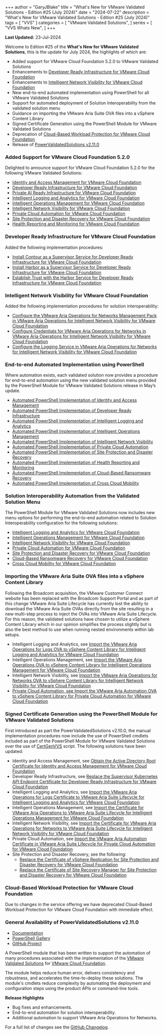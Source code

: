 +++
author = "GaryJBlake"
title = "What's New for VMware Validated Solutions - Edition #25 (July 2024)"
date = "2024-07-22"
description = "What's New for VMware Validated Solutions - Edition #25 (July 2024)"
tags = [
    "VVS"
]
categories = [
    "VMware Validated Solutions",
]
series = [
    "VVS Whats New",
]
+++

**Last Updated:** 23-Jul-2024

Welcome to Edition #25 of the **What's New for VMware Validated Solutions**, this is the update for July 2024, the highlights of which are:

* Added support for VMware Cloud Foundation 5.2.0 to VMware Validated Solutions
* Enhancements to [Developer Ready Infrastructure for VMware Cloud Foundation](https://core.vmware.com/developer-ready-infrastructure-vmware-cloud-foundation)
* Enhancements to [Intelligent Network Visibility for VMware Cloud Foundation](https://core.vmware.com/intelligent-network-visibility-vmware-cloud-foundation)
* New end-to-end automated implementation using PowerShell for all VMware Validated Solutions
* Support for automated deployment of Solution Interoperability from the validated solution menu
* Guidance on importing the VMware Aria Suite OVA files into a vSphere Content Library
* Signed Certificate Generation using the PowerShell Module for VMware Validated Solutions
* Deprecation of [Cloud-Based Workload Protection for VMware Cloud Foundation](https://core.vmware.com/cloud-based-workload-protection-vmware-cloud-foundation)
* Release of [PowerValidatedSolutions v2.11.0](https://www.powershellgallery.com/packages/PowerValidatedSolutions/2.11.0)

### Added Support for VMware Cloud Foundation 5.2.0

Delighted to announce support for VMware Cloud Foundation 5.2.0 for the following VMware Validated Solutions:

* [Identity and Access Management for VMware Cloud Foundation](https://core.vmware.com/identity-and-access-management-vmware-cloud-foundation)
* [Developer Ready Infrastructure for VMware Cloud Foundation](https://core.vmware.com/developer-ready-infrastructure-vmware-cloud-foundation)
* [Private AI Ready Infrastructure for VMware Cloud Foundation](https://core.vmware.com/private-ai-ready-infrastructure-vmware-cloud-foundation)
* [Intelligent Logging and Analytics for VMware Cloud Foundation](https://core.vmware.com/intelligent-logging-and-analytics-vmware-cloud-foundation)
* [Intelligent Operations Management for VMware Cloud Foundation](https://core.vmware.com/intelligent-operations-management-vmware-cloud-foundation)
* [Intelligent Network Visibility for VMware Cloud Foundation](https://core.vmware.com/intelligent-network-visibility-vmware-cloud-foundation)
* [Private Cloud Automation for VMware Cloud Foundation](https://core.vmware.com/private-cloud-automation-vmware-cloud-foundation)
* [Site Protection and Disaster Recovery for VMware Cloud Foundation](https://core.vmware.com/site-protection-and-disaster-recovery-vmware-cloud-foundation)
* [Health Reporting and Monitoring for VMware Cloud Foundation](https://core.vmware.com/health-reporting-and-monitoring-vmware-cloud-foundation)

### Developer Ready Infrastructure for VMware Cloud Foundation

Added the following implementation procedures:

* [Install Contour as a Supervisor Service for Developer Ready Infrastructure for VMware Cloud Foundation](https://docs.vmware.com/en/VMware-Cloud-Foundation/services/vcf-developer-ready-infrastructure-v1/GUID-B9210D55-B4CA-4623-8BAA-C91437DBA51A.html#GUID-B8E93826-B0A1-4A49-BCA1-5D8A5A1FFC9F__id-cfbc748c-5ea6-4e2b-9ad9-08f0ede9e4af)
* [Install Harbor as a Supervisor Service for Developer Ready Infrastructure for VMware Cloud Foundation](https://docs.vmware.com/en/VMware-Cloud-Foundation/services/vcf-developer-ready-infrastructure-v1/GUID-B9210D55-B4CA-4623-8BAA-C91437DBA51A.html#GUID-B8E93826-B0A1-4A49-BCA1-5D8A5A1FFC9F__id-cfbc748c-5ea6-4e2b-9ad9-08f0ede9e4af)
* [Establish Trust with the Harbor Service for Developer Ready Infrastructure for VMware Cloud Foundation](https://docs.vmware.com/en/VMware-Cloud-Foundation/services/vcf-developer-ready-infrastructure-v1/GUID-B9210D55-B4CA-4623-8BAA-C91437DBA51A.html#GUID-B8E93826-B0A1-4A49-BCA1-5D8A5A1FFC9F__id-cfbc748c-5ea6-4e2b-9ad9-08f0ede9e4af)

### Intelligent Network Visibility for VMware Cloud Foundation

Added the following implementation procedures for solution interoperability:

* [Configure the VMware Aria Operations for Networks Management Pack in VMware Aria Operations for Intelligent Network Visibility for VMware Cloud Foundation](https://docs.vmware.com/en/VMware-Cloud-Foundation/services/vcf-intelligent-network-visibility-v1/GUID-324D302C-A9C7-47AF-84E2-06E9B1A3599C.html#GUID-8875104B-6427-476A-919F-8C0D17C0414F__id-9e2f8a5a-0167-40f0-cf66-b11249c39fbe)
* [Configure Credentials for VMware Aria Operations for Networks in VMware Aria Operations for Intelligent Network Visibility for VMware Cloud Foundation](https://docs.vmware.com/en/VMware-Cloud-Foundation/services/vcf-intelligent-network-visibility-v1/GUID-324D302C-A9C7-47AF-84E2-06E9B1A3599C.html#GUID-26332A74-1884-41CE-BA2D-E8D763C28052__id-9e2f8a5a-0167-40f0-cf66-b11249c39fbe)
* [Configure the Logging Service in VMware Aria Operations for Networks for Intelligent Network Visibility for VMware Cloud Foundation](https://docs.vmware.com/en/VMware-Cloud-Foundation/services/vcf-intelligent-network-visibility-v1/GUID-D7B6F241-6136-4652-B11C-A514FD0AAD11.html)

### End-to-end Automated Implementation using PowerShell

Where automation exists, each validated solution now provides a procedure for end-to-end automation using the new validated solution menu provided by the PowerShell Module for VMware Validated Solutions release in May’s update.

* [Automated PowerShell Implementation of Identity and Access Management](https://docs.vmware.com/en/VMware-Cloud-Foundation/services/vcf-identity-and-access-management-v1/GUID-C80C8684-3209-4861-88BE-849292C7013B.html)
* [Automated PowerShell Implementation of Developer Ready Infrastructure](https://docs.vmware.com/en/VMware-Cloud-Foundation/services/vcf-developer-ready-infrastructure-v1/GUID-C82B868D-7D25-47B0-B87B-5EA7814F4FB2.html)
* [Automated PowerShell Implementation of Intelligent Logging and Analytics](https://docs.vmware.com/en/VMware-Cloud-Foundation/services/vcf-intelligent-logging-and-analytics-v1/GUID-F44D4027-3C8F-4D08-B018-3C36E58630AD.html)
* [Automated PowerShell Implementation of Intelligent Operations Management](https://docs.vmware.com/en/VMware-Cloud-Foundation/services/vcf-intelligent-operations-management-v1/GUID-59DFF892-256D-4FF9-A51B-1C83787A46DA.html)
* [Automated PowerShell Implementation of Intelligent Network Visibility](https://docs.vmware.com/en/VMware-Cloud-Foundation/services/vcf-intelligent-network-visibility-v1/GUID-24824FF1-3E41-4D96-BFE4-801E384DD7F5.html)
* [Automated PowerShell Implementation of Private Cloud Automation](https://docs.vmware.com/en/VMware-Cloud-Foundation/services/vcf-private-cloud-automation-v1/GUID-C9A06940-0A86-42BF-9AD9-F093370BC5DA.html)
* [Automated PowerShell Implementation of Site Protection and Disaster Recovery](https://docs.vmware.com/en/VMware-Cloud-Foundation/services/vcf-site-protection-and-disaster-recovery-v1/GUID-714626D4-612B-487A-A454-0F4402B3698B.html)
* [Automated PowerShell Implementation of Health Reporting and Monitoring](https://docs.vmware.com/en/VMware-Cloud-Foundation/services/vcf-health-reporting-and-monitoring-v1/GUID-1A38C430-A8E6-4E83-AAD1-864971C54A82.html)
* [Automated PowerShell Implementation of Cloud-Based Ransomware Recovery](https://docs.vmware.com/en/VMware-Cloud-Foundation/services/vcf-cloud-based-ransomware-recovery-v1/GUID-86CE5863-D73E-45CC-87EA-396CA1592363.html)
* [Automated PowerShell Implementation of Cross Cloud Mobility](https://docs.vmware.com/en/VMware-Cloud-Foundation/services/vcf-cross-cloud-mobility-v1/GUID-F20FECE6-B8F2-4AE9-8B4A-9DC3904B433B.html)

### Solution Interoperability Automation from the Validated Solution Menu

The PowerShell Module for VMware Validated Solutions now includes new menu options for performing the end-to-end automation related to Solution Interoperability configuration for the following solutions:

* [Intelligent Logging and Analytics for VMware Cloud Foundation](https://core.vmware.com/intelligent-logging-and-analytics-vmware-cloud-foundation)
* [Intelligent Operations Management for VMware Cloud Foundation](https://core.vmware.com/intelligent-operations-management-vmware-cloud-foundation)
* [Intelligent Network Visibility for VMware Cloud Foundation](https://core.vmware.com/intelligent-network-visibility-vmware-cloud-foundation)
* [Private Cloud Automation for VMware Cloud Foundation](https://core.vmware.com/private-cloud-automation-vmware-cloud-foundation)
* [Site Protection and Disaster Recovery for VMware Cloud Foundation](https://core.vmware.com/site-protection-and-disaster-recovery-vmware-cloud-foundation)
* [Cloud-Based Ransomware Recovery for VMware Cloud Foundation](https://core.vmware.com/cloud-based-ransomware-recovery-vmware-cloud-foundation)
* [Cross Cloud Mobility for VMware Cloud Foundation](https://core.vmware.com/cross-cloud-mobility-vmware-cloud-foundation)

### Importing the VMware Aria Suite OVA files into a vSphere Content Library

Following the Broadcom acquisition, the VMware Customer Connect website has been replaced with the Broadcom Support Portal and as part of this change VMware Aria Suite Lifecycle has currently lost the ability to download the VMware Aria Suite OVAs directly from the site resulting in a new multi-step process to inject the OVAs into VMware Aria Suite Lifecycle. For this reason, the validated solutions have chosen to utilize a vSphere Content Library which in our opinion simplifies the process slightly but is also the best method to use when running nested environments within lab setups. 

* Intelligent Logging and Analytics, see [Import the VMware Aria Operations for Logs OVA to vSphere Content Library for Intelligent Logging and Analytics for VMware Cloud Foundation](https://docs.vmware.com/en/VMware-Cloud-Foundation/services/vcf-intelligent-logging-and-analytics-v1/GUID-F476B605-B7EB-40D4-851E-A4B01C99FAB0.html)
* Intelligent Operations Management, see [Import the VMware Aria Operations OVA to vSphere Content Library for Intelligent Operations Management for VMware Cloud Foundation](https://docs.vmware.com/en/VMware-Cloud-Foundation/services/vcf-intelligent-operations-management-v1/GUID-D0DACAF7-3999-4AD2-B1D7-7CD7FAC06E59.html#GUID-F3E8924D-982B-40ED-93A1-D595F61A939F__GUID-F5ED41C7-1927-4A18-9385-EFAC2842CE1A)
* Intelligent Network Visibility, see [Import the VMware Aria Operations for Networks OVA to vSphere Content Library for Intelligent Network Visibility for VMware Cloud Foundation](https://docs.vmware.com/en/VMware-Cloud-Foundation/services/vcf-intelligent-network-visibility-v1/GUID-972DD58B-F3D6-4728-BFF7-85140EFB22D3.html#GUID-9261F3FF-0889-4AB3-9D86-220244D1C492__GUID-7B81DE31-58D9-4DF1-BEF2-7367E3737B7B)
* [Private Cloud Automation, see Import the VMware Aria Automation OVA to vSphere Content Library for Private Cloud Automation for VMware Cloud Foundation](https://docs.vmware.com/en/VMware-Cloud-Foundation/services/vcf-private-cloud-automation-v1/GUID-AF488CD9-56F6-46EB-BBFC-D6C24706ECDA.html)

### Signed Certificate Generation using the PowerShell Module for VMware Validated Solutions

First introduced as part the PowerValidatedSolutions v2.10.0, the manual implementation procedures now include the use of PowerShell cmdlets included as part of the PowerShell Module for VMware Validated Solutions over the use of [CertGenVVS](https://knowledge.broadcom.com/external/article/322377/certificate-generation-utility-for-vmwar.html) script. The following solutions have been updated:

* Identity and Access Management, see [Obtain the Active Directory Root Certificate for Identity and Access Management for VMware Cloud Foundation](https://docs.vmware.com/en/VMware-Cloud-Foundation/services/vcf-identity-and-access-management-v1/GUID-94B28540-0C63-4390-9511-63A82484A7B8.html#GUID-9EF64BCB-2D60-49C1-A74C-FD4031896081__GUID-B5C771BD-1A44-4F87-BE3B-375A61F1769E)
* Developer Ready Infrastructure, see [Replace the Supervisor Kubernetes API Endpoint Certificate for Developer Ready Infrastructure for VMware Cloud Foundation](https://docs.vmware.com/en/VMware-Cloud-Foundation/services/vcf-developer-ready-infrastructure-v1/GUID-B9210D55-B4CA-4623-8BAA-C91437DBA51A.html#GUID-59E4E998-81E7-4A1C-A0C1-39E9619D0624__GUID-9ce63444-9b02-4623-8534-ba4f27049c1e)
* Intelligent Logging and Analytics, see [Import the VMware Aria Operations for Logs Certificate to VMware Aria Suite Lifecycle for Intelligent Logging and Analytics for VMware Cloud Foundation](https://docs.vmware.com/en/VMware-Cloud-Foundation/services/vcf-intelligent-logging-and-analytics-v1/GUID-602502AE-84DB-40F3-8ABA-AC319D6B22D7.html)
* Intelligent Operations Management, see [Import the Certificate for VMware Aria Operations to VMware Aria Suite Lifecycle for Intelligent Operations Management for VMware Cloud Foundation](https://docs.vmware.com/en/VMware-Cloud-Foundation/services/vcf-intelligent-operations-management-v1/GUID-D0DACAF7-3999-4AD2-B1D7-7CD7FAC06E59.html#GUID-880E8EE1-EDAC-4B72-8082-67773E0EAEB4__GUID-7dcc7d48-5b95-4a04-f37e-d732812bd9c6)
* Intelligent Network Visibility, see [Import the Certificate for VMware Aria Operations for Networks to VMware Aria Suite Lifecycle for Intelligent Network Visibility for VMware Cloud Foundation](https://docs.vmware.com/en/VMware-Cloud-Foundation/services/vcf-intelligent-network-visibility-v1/GUID-972DD58B-F3D6-4728-BFF7-85140EFB22D3.html#GUID-467E6500-F3DE-40FD-B20F-544B1335C344__GUID-7dcc7d48-5b95-4a04-f37e-d732812bd9c6)
* Private Cloud Automation, see [Import the VMware Aria Automation Certificate in VMware Aria Suite Lifecycle for Private Cloud Automation for VMware Cloud Foundation](https://docs.vmware.com/en/VMware-Cloud-Foundation/services/vcf-private-cloud-automation-v1/GUID-99D82E0D-F077-436F-88E6-74DD596A5A93.html)
* Site Protection and Disaster Recovery, see the following:
  * [Replace the Certificate of vSphere Replication for Site Protection and Disaster Recovery for VMware Cloud Foundation](https://docs.vmware.com/en/VMware-Cloud-Foundation/services/vcf-site-protection-and-disaster-recovery-v1/GUID-A19541B9-1D4A-404A-BCE7-A5E3FB273533.html)
  * [Replace the Certificate of Site Recovery Manager for Site Protection and Disaster Recovery for VMware Cloud Foundation](https://docs.vmware.com/en/VMware-Cloud-Foundation/services/vcf-site-protection-and-disaster-recovery-v1/GUID-F782110C-CC2D-4F05-9A41-8BD83025DC0C.html)

### Cloud-Based Workload Protection for VMware Cloud Foundation

Due to changes in the service offering we have deprecated Cloud-Based Workload Protection for VMware Cloud Foundation with immediate effect.

### General Availability of PowerValidatedSolutions v2.11.0

* [Documentation](https://vmware-samples.github.io/power-validated-solutions-for-cloud-foundation/)
* [PowerShell Gallery](https://www.powershellgallery.com/packages/PowerValidatedSolutions/2.11.0)
* [GitHub Project](https://github.com/vmware-samples/power-validated-solutions-for-cloud-foundation)

A PowerShell module that has been written to support the automation of many procedures associated with the implementation of the [VMware Validated Solutions](https://vmware.com/go/vvs) for [VMware Cloud Foundation](https://docs.vmware.com/en/VMware-Cloud-Foundation).

The module helps reduce human error, delivers consistency and robustness, and accelerates the time-to-deploy these solutions. The module's cmdlets reduce complexity by automating the deployment and configuration steps using the product APIs or command-line tools.

**Release Highlights**

* Bug fixes and enhancements.
* End-to-end automation for solution interoperability.
* Additional automation to support VMware Aria Operations for Networks.

For a full list of changes see the [GitHub Changelog](https://github.com/vmware-samples/power-validated-solutions-for-cloud-foundation/blob/main/CHANGELOG.md).
